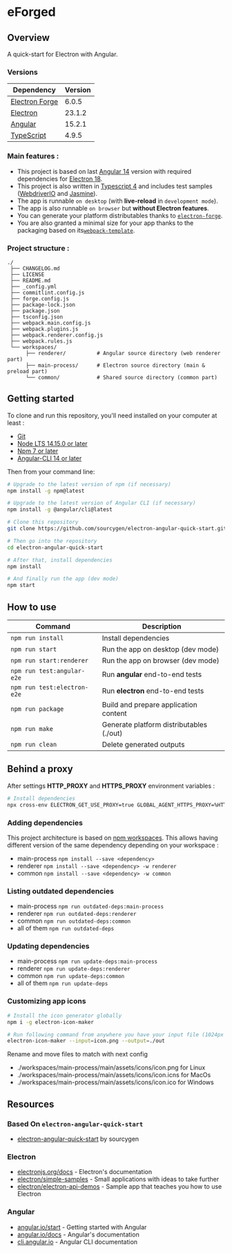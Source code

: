 # eForged

## Overview

A quick-start for Electron with Angular.

### Versions

| Dependency                                      | Version |
| ----------------------------------------------- | ------- |
| [Electron Forge](https://www.electronforge.io/) | 6.0.5   |
| [Electron](https://www.electronjs.org/)         | 23.1.2  |
| [Angular](https://angular.io/)                  | 15.2.1  |
| [TypeScript](https://www.typescriptlang.org/)   | 4.9.5   |

### Main features :

- This project is based on last [Angular 14](https://angular.io/) version with required dependencies for [Electron 18](https://www.electronjs.org/).
- This project is also written in [Typescript 4](https://www.typescriptlang.org/) and includes test samples ([WebdriverIO](https://webdriver.io/) and [Jasmine](https://jasmine.github.io/)).
- The app is runnable `on desktop` (with **live-reload** in `development mode`).
- The app is also runnable `on browser` but **without Electron features**.
- You can generate your platform distributables thanks to [`electron-forge`](https://www.electronforge.io/).
- You are also granted a minimal size for your app thanks to the packaging based on its[`webpack-template`](https://www.electronforge.io/templates/typescript-+-webpack-template).

### Project structure :

```
./
 ├── CHANGELOG.md
 ├── LICENSE
 ├── README.md
 ├── _config.yml
 ├── commitlint.config.js
 ├── forge.config.js
 ├── package-lock.json
 ├── package.json
 ├── tsconfig.json
 ├── webpack.main.config.js
 ├── webpack.plugins.js
 ├── webpack.renderer.config.js
 ├── webpack.rules.js
 └── workspaces/
      ├── renderer/          # Angular source directory (web renderer part)
      ├── main-process/      # Electron source directory (main & preload part)
      └── common/            # Shared source directory (common part)
```

## Getting started

To clone and run this repository, you'll need installed on your computer at least :

- [Git](https://git-scm.com)
- [Node LTS 14.15.0 or later](https://nodejs.org/en/download/)
- [Npm 7 or later](https://docs.npmjs.com/about-npm)
- [Angular-CLI 14 or later](https://angular.io/cli)

Then from your command line:

```bash
# Upgrade to the latest version of npm (if necessary)
npm install -g npm@latest

# Upgrade to the latest version of Angular CLI (if necessary)
npm install -g @angular/cli@latest

# Clone this repository
git clone https://github.com/sourcygen/electron-angular-quick-start.git

# Then go into the repository
cd electron-angular-quick-start

# After that, install dependencies
npm install

# And finally run the app (dev mode)
npm start
```

## How to use

| Command                     | Description                              |
| --------------------------- | ---------------------------------------- |
| `npm run install`           | Install dependencies                     |
| `npm run start`             | Run the app on desktop (dev mode)        |
| `npm run start:renderer`    | Run the app on browser (dev mode)        |
| `npm run test:angular-e2e`  | Run **angular** end-to-end tests         |
| `npm run test:electron-e2e` | Run **electron** end-to-end tests        |
| `npm run package`           | Build and prepare application content    |
| `npm run make`              | Generate platform distributables (./out) |
| `npm run clean`             | Delete generated outputs                 |

## Behind a proxy

After settings **HTTP_PROXY** and **HTTPS_PROXY** environment variables :

```bash
# Install dependencies
npx cross-env ELECTRON_GET_USE_PROXY=true GLOBAL_AGENT_HTTPS_PROXY=%HTTPS_PROXY% npm install
```

### Adding dependencies

This project architecture is based on [npm workspaces](https://docs.npmjs.com/cli/v7/using-npm/workspaces). This allows having different version of the same dependency depending on your workspace :

- main-process
  `npm install --save <dependency>`
- renderer
  `npm install --save <dependency> -w renderer`
- common
  `npm install --save <dependency> -w common`

### Listing outdated dependencies

- main-process
  `npm run outdated-deps:main-process`
- renderer
  `npm run outdated-deps:renderer`
- common
  `npm run outdated-deps:common`
- all of them
  `npm run outdated-deps`

### Updating dependencies

- main-process
  `npm run update-deps:main-process`
- renderer
  `npm run update-deps:renderer`
- common
  `npm run update-deps:common`
- all of them
  `npm run update-deps`

### Customizing app icons

```bash
# Install the icon generator globally
npm i -g electron-icon-maker

# Run following command from anywhere you have your input file (1024px at least) to generate platforms icons
electron-icon-maker --input=icon.png --output=./out
```

Rename and move files to match with next config

- ./workspaces/main-process/main/assets/icons/icon.png for Linux
- ./workspaces/main-process/main/assets/icons/icon.icns for MacOs
- ./workspaces/main-process/main/assets/icons/icon.ico for Windows

## Resources

### Based On `electron-angular-quick-start`

- [electron-angular-quick-start](https://sourcygen.github.io/electron-angular-quick-start/) by sourcygen

### Electron

- [electronjs.org/docs](https://electronjs.org/docs) - Electron's documentation
- [electron/simple-samples](https://github.com/electron/simple-samples) - Small applications with ideas to take further
- [electron/electron-api-demos](https://github.com/electron/electron-api-demos) - Sample app that teaches you how to use Electron

### Angular

- [angular.io/start](https://angular.io/start) - Getting started with Angular
- [angular.io/docs](https://angular.io/docs) - Angular's documentation
- [cli.angular.io](https://cli.angular.io/) - Angular CLI documentation
